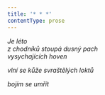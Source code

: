```yaml
---
title: '* * *'
contentType: prose
---
```


_Je léto  
z chodníků stoupá dusný pach  
vysychajících hoven_

_vlní se kůže svraštělých loktů_

_bojím se umřít_
